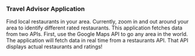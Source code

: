 ### Travel Advisor Application

Find local restaurants in your area. Currently, zoom in and out around your area to identify different rated restaurants. This application fetches data from two APIs.  First, use the Google Maps API to go any area in the world. The application will fetch data in real time from a restaurants API. That API displays actual restaurants and ratings! 
